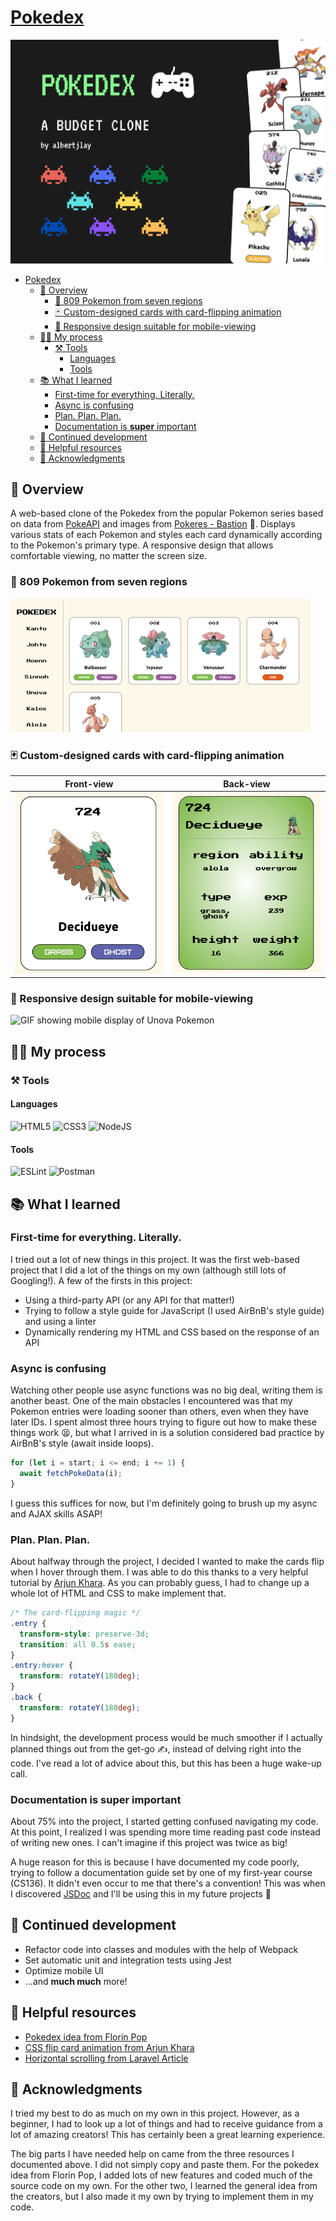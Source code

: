 # [Pokedex](https://albertjlay.github.io/pokedex/)

![Pokedex project header](./project-media/header.png)

- [Pokedex](#pokedex)
  - [:rocket: Overview](#rocket-overview)
    - [:dragon: 809 Pokemon from seven regions](#dragon-809-pokemon-from-seven-regions)
    - [:black_joker: Custom-designed cards with card-flipping animation](#black_joker-custom-designed-cards-with-card-flipping-animation)
    - [:iphone: Responsive design suitable for mobile-viewing](#iphone-responsive-design-suitable-for-mobile-viewing)
  - [:man_technologist: My process](#man_technologist-my-process)
    - [:hammer_and_pick: Tools](#hammer_and_pick-tools)
      - [Languages](#languages)
      - [Tools](#tools)
  - [:books: What I learned](#books-what-i-learned)
    - [First-time for everything. Literally.](#first-time-for-everything-literally)
    - [Async is confusing](#async-is-confusing)
    - [Plan. Plan. Plan.](#plan-plan-plan)
    - [Documentation is **super** important](#documentation-is-super-important)
  - [:crystal_ball: Continued development](#crystal_ball-continued-development)
  - [:unicorn: Helpful resources](#unicorn-helpful-resources)
  - [:handshake: Acknowledgments](#handshake-acknowledgments)

## :rocket: Overview

A web-based clone of the Pokedex from the popular Pokemon series based on data from [PokeAPI](https://pokeapi.co/) and images from [Pokeres - Bastion](https://pokeres.bastionbot.org/) :star_struck:. Displays various stats of each Pokemon and styles each card dynamically according to the Pokemon's primary type. A responsive design that allows comfortable viewing, no matter the screen size.

### :dragon: 809 Pokemon from seven regions

![GIF showing display of Johto Pokemon](./project-media/main.gif)

### :black_joker: Custom-designed cards with card-flipping animation

|                                    Front-view                                    |                                   Back-view                                    |
| :------------------------------------------------------------------------------: | :----------------------------------------------------------------------------: |
| ![Screenshot showing front of Pokemon cardentry](./project-media/card-front.png) | ![Screenshot showing back of Pokemon cardentry](./project-media/card-back.png) |

### :iphone: Responsive design suitable for mobile-viewing

![GIF showing mobile display of Unova Pokemon](./project-media/mobile.gif)

## :man_technologist: My process

### :hammer_and_pick: Tools

#### Languages

<img alt="HTML5" src="https://img.shields.io/badge/html5-%23E34F26.svg?style=for-the-badge&logo=html5&logoColor=white"/> <img alt="CSS3" src="https://img.shields.io/badge/css3-%231572B6.svg?style=for-the-badge&logo=css3&logoColor=white"/> <img alt="NodeJS" src="https://img.shields.io/badge/node.js-%2343853D.svg?style=for-the-badge&logo=node-dot-js&logoColor=white"/>

#### Tools

<img alt="ESLint" src="https://img.shields.io/badge/ESLint-4B3263?style=for-the-badge&logo=eslint&logoColor=white" /> <img alt="Postman" src="https://img.shields.io/badge/Postman-FF6C37?style=for-the-badge&logo=postman&logoColor=red" />

## :books: What I learned

### First-time for everything. Literally.

I tried out a lot of new things in this project. It was the first web-based project that I did a lot of the things on my own (although still lots of Googling!). A few of the firsts in this project:

- Using a third-party API (or any API for that matter!)
- Trying to follow a style guide for JavaScript (I used AirBnB's style guide) and using a linter
- Dynamically rendering my HTML and CSS based on the response of an API

### Async is confusing

Watching other people use async functions was no big deal, writing them is another beast. One of the main obstacles I encountered was that my Pokemon entries were loading sooner than others, even when they have later IDs. I spent almost three hours trying to figure out how to make these things work :tired_face:, but what I arrived in is a solution considered bad practice by AirBnB's style (await inside loops).

```js
for (let i = start; i <= end; i += 1) {
  await fetchPokeData(i);
}
```

I guess this suffices for now, but I'm definitely going to brush up my async and AJAX skills ASAP!

### Plan. Plan. Plan.

About halfway through the project, I decided I wanted to make the cards flip when I hover through them. I was able to do this thanks to a very helpful tutorial by [Arjun Khara](https://www.youtube.com/watch?v=OV8MVmtgmoY). As you can probably guess, I had to change up a whole lot of HTML and CSS to make implement that.

```css
/* The card-flipping magic */
.entry {
  transform-style: preserve-3d;
  transition: all 0.5s ease;
}
.entry:hover {
  transform: rotateY(180deg);
}
.back {
  transform: rotateY(180deg);
}
```

In hindsight, the development process would be much smoother if I actually planned things out from the get-go :writing_hand:, instead of delving right into the code. I've read a lot of advice about this, but this has been a huge wake-up call.

### Documentation is **super** important

About 75% into the project, I started getting confused navigating my code. At this point, I realized I was spending more time reading past code instead of writing new ones. I can't imagine if this project was twice as big!

A huge reason for this is because I have documented my code poorly, trying to follow a documentation guide set by one of my first-year course (CS136). It didn't even occur to me that there's a convention! This was when I discovered [JSDoc](https://jsdoc.app/) and I'll be using this in my future projects :crossed_fingers:

## :crystal_ball: Continued development

- Refactor code into classes and modules with the help of Webpack
- Set automatic unit and integration tests using Jest
- Optimize mobile UI
- ...and **much much** more!

## :unicorn: Helpful resources

- [Pokedex idea from Florin Pop](https://www.youtube.com/watch?v=XL68br6JyYs&t=493s)
- [CSS flip card animation from Arjun Khara](https://www.youtube.com/watch?v=XL68br6JyYs&t=493s)
- [Horizontal scrolling from Laravel Article](https://www.youtube.com/watch?v=2_E5uoiLCLY)

## :handshake: Acknowledgments

I tried my best to do as much on my own in this project. However, as a beginner, I had to look up a lot of things and had to receive guidance from a lot of amazing creators! This has certainly been a great learning experience.

The big parts I have needed help on came from the three resources I documented above. I did not simply copy and paste them. For the pokedex idea from Florin Pop, I added lots of new features and coded much of the source code on my own. For the other two, I learned the general idea from the creators, but I also made it my own by trying to implement them in my code.
